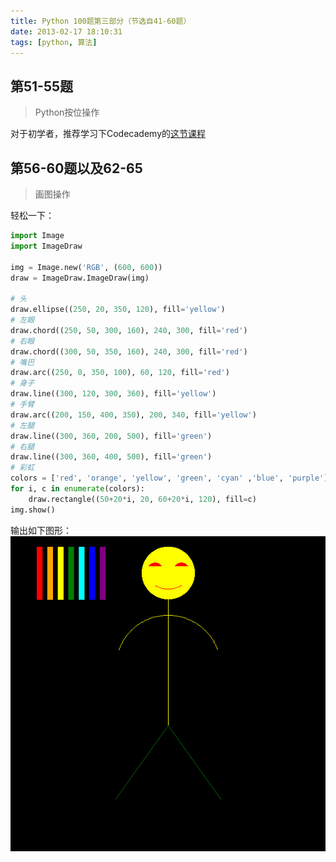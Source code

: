 ```yaml
---
title: Python 100题第三部分（节选自41-60题）
date: 2013-02-17 18:10:31
tags: [python, 算法]
---
```


## 第51-55题
> Python按位操作

对于初学者，推荐学习下Codecademy的[这节课程](http://www.codecademy.com/zh/courses/python-intermediate-en-KE1UJ?curriculum_id=4f89dab3d788890003000096)

<!-- more -->

## 第56-60题以及62-65
> 画图操作

轻松一下：
```python
import Image
import ImageDraw

img = Image.new('RGB', (600, 600))
draw = ImageDraw.ImageDraw(img)

# 头
draw.ellipse((250, 20, 350, 120), fill='yellow')
# 左眼
draw.chord((250, 50, 300, 160), 240, 300, fill='red')
# 右眼
draw.chord((300, 50, 350, 160), 240, 300, fill='red')
# 嘴巴
draw.arc((250, 0, 350, 100), 60, 120, fill='red')
# 身子
draw.line((300, 120, 300, 360), fill='yellow')
# 手臂
draw.arc((200, 150, 400, 350), 200, 340, fill='yellow')
# 左腿
draw.line((300, 360, 200, 500), fill='green')
# 右腿
draw.line((300, 360, 400, 500), fill='green')
# 彩虹
colors = ['red', 'orange', 'yellow', 'green', 'cyan' ,'blue', 'purple']
for i, c in enumerate(colors):
    draw.rectangle((50+20*i, 20, 60+20*i, 120), fill=c)
img.show()
```
输出如下图形：
![彩虹和小人](/images/happyrobot.png)
